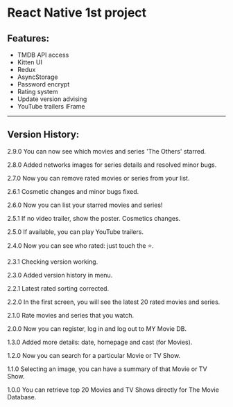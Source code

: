 # React Native 1st project

## Features:

- TMDB API access
- Kitten UI
- Redux
- AsyncStorage
- Password encrypt
- Rating system
- Update version advising
- YouTube trailers iFrame

-------------------

## Version History:

2.9.0 You can now see which movies and series 'The Others' starred.

2.8.0 Added networks images for series details and resolved minor bugs.

2.7.0 Now you can remove rated movies or series from your list.

2.6.1 Cosmetic changes and minor bugs fixed.

2.6.0 Now you can list your starred movies and series!

2.5.1 If no video trailer, show the poster. Cosmetics changes.

2.5.0 If available, you can play YouTube trailers.

2.4.0 Now you can see who rated: just touch the ⭐️.

2.3.1 Checking version working.

2.3.0 Added version history in menu.

2.2.1 Latest rated sorting corrected.

2.2.0 In the first screen, you will see the latest 20 rated movies and series.

2.1.0 Rate movies and series that you watch.

2.0.0 Now you can register, log in and log out to MY Movie DB.

1.3.0 Added more details: date, homepage and cast (for Movies).

1.2.0 Now you can search for a particular Movie or TV Show.

1.1.0 Selecting an image, you can have a summary of that Movie or TV Show.

1.0.0 You can retrieve top 20 Movies and TV Shows directly for The Movie Database.
